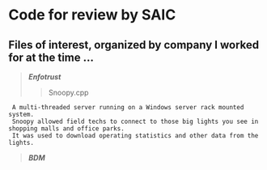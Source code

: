 # Code for review by SAIC
## Files of interest, organized by company I worked for at the time ...
> ***Enfotrust***
>> Snoopy.cpp

     A multi-threaded server running on a Windows server rack mounted system.
     Snoopy allowed field techs to connect to those big lights you see in shopping malls and office parks.
     It was used to download operating statistics and other data from the lights.
     
> ***BDM***
>> 
